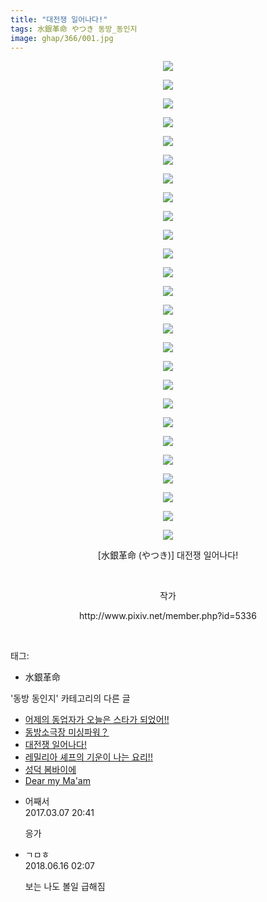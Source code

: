 ```yaml
---
title: "대전쟁 일어나다!"
tags: 水銀革命 やつき 동방_동인지
image: ghap/366/001.jpg
---
```

<div class="article">
<p style="text-align: center; clear: none; float: none;"><img src="{{ site.nasurl }}/ghap/366/001.jpg"/></p>
<p style="text-align: center; clear: none; float: none;"><img src="{{ site.nasurl }}/ghap/366/002.jpg"/></p>
<p style="text-align: center; clear: none; float: none;"><img src="{{ site.nasurl }}/ghap/366/003.jpg"/></p>
<p style="text-align: center; clear: none; float: none;"><img src="{{ site.nasurl }}/ghap/366/004.jpg"/></p>
<p style="text-align: center; clear: none; float: none;"><img src="{{ site.nasurl }}/ghap/366/005.jpg"/></p>
<p style="text-align: center; clear: none; float: none;"><img src="{{ site.nasurl }}/ghap/366/006.jpg"/></p>
<p style="text-align: center; clear: none; float: none;"><img src="{{ site.nasurl }}/ghap/366/007.jpg"/></p>
<p style="text-align: center; clear: none; float: none;"><img src="{{ site.nasurl }}/ghap/366/008.jpg"/></p>
<p style="text-align: center; clear: none; float: none;"><img src="{{ site.nasurl }}/ghap/366/009.jpg"/></p>
<p style="text-align: center; clear: none; float: none;"><img src="{{ site.nasurl }}/ghap/366/010.jpg"/></p>
<p style="text-align: center; clear: none; float: none;"><img src="{{ site.nasurl }}/ghap/366/011.jpg"/></p>
<p style="text-align: center; clear: none; float: none;"><img src="{{ site.nasurl }}/ghap/366/012.jpg"/></p>
<p style="text-align: center; clear: none; float: none;"><img src="{{ site.nasurl }}/ghap/366/013.jpg"/></p>
<p style="text-align: center; clear: none; float: none;"><img src="{{ site.nasurl }}/ghap/366/014.jpg"/></p>
<p style="text-align: center; clear: none; float: none;"><img src="{{ site.nasurl }}/ghap/366/015.jpg"/></p>
<p style="text-align: center; clear: none; float: none;"><img src="{{ site.nasurl }}/ghap/366/016.jpg"/></p>
<p style="text-align: center; clear: none; float: none;"><img src="{{ site.nasurl }}/ghap/366/017.jpg"/></p>
<p style="text-align: center; clear: none; float: none;"><img src="{{ site.nasurl }}/ghap/366/018.jpg"/></p>
<p style="text-align: center; clear: none; float: none;"><img src="{{ site.nasurl }}/ghap/366/019.jpg"/></p>
<p style="text-align: center; clear: none; float: none;"><img src="{{ site.nasurl }}/ghap/366/020.jpg"/></p>
<p style="text-align: center; clear: none; float: none;"><img src="{{ site.nasurl }}/ghap/366/021.jpg"/></p>
<p style="text-align: center; clear: none; float: none;"><img src="{{ site.nasurl }}/ghap/366/022.jpg"/></p>
<p style="text-align: center; clear: none; float: none;"><img src="{{ site.nasurl }}/ghap/366/023.jpg"/></p>
<p style="text-align: center; clear: none; float: none;"><img src="{{ site.nasurl }}/ghap/366/024.jpg"/></p>
<p style="text-align: center; clear: none; float: none;"><img src="{{ site.nasurl }}/ghap/366/025.jpg"/></p>
<p style="text-align: center; clear: none; float: none;"><img src="{{ site.nasurl }}/ghap/366/026.jpg"/></p>
<p style="text-align: center; clear: none; float: none;">[水銀革命 (やつき)] 대전쟁 일어나다!</p>
<p style="text-align: center; clear: none; float: none;"><br/></p>
<p style="text-align: center; clear: none; float: none;">작가</p>
<p style="text-align: center; clear: none; float: none;">http://www.pixiv.net/member.php?id=5336</p>
<p><br/></p>
</div><div class="tagTrail">
<p>태그: </p>
<ul>
<li>水銀革命</li>
</ul>
</div><div class="another">
<p>'동방 동인지' 카테고리의 다른 글</p>
<ul>
<li><a href="/2016-06-20-ghap_369">어제의 동업자가 오늘은 스타가 되었어!!</a></li>
<li><a href="/2016-06-20-ghap_367">동방소극장 미싱파워？</a></li>
<li><a href="/2016-06-20-ghap_366">대전쟁 일어나다!</a></li>
<li><a href="/2016-06-20-ghap_365">레밀리아 셰프의 기운이 나는 요리!!</a></li>
<li><a href="/2016-06-20-ghap_364">성덕 봄바이에</a></li>
<li><a href="/2016-06-20-ghap_363">Dear my Ma'am</a></li>
</ul>
</div><div class="cb_module cb_fluid">
<div class="cb_wrt cb_profile">
<div class="comment">
<ul>
<li class="cb_thumb_off" id="comment14933630">
<div class="cb_comment_area">
<div class="cb_info_area">
<div class="cb_section">
<span class="cb_nick_name">어째서</span>
</div>
<div class="cb_section">
<span class="cb_date">2017.03.07 20:41 </span>
</div>
</div>
<div class="cb_dsc_comment">
<p class="cb_dsc">
											응가
										</p>
</div>
</div></li>
<li class="cb_thumb_off" id="comment15271342">
<div class="cb_comment_area">
<div class="cb_info_area">
<div class="cb_section">
<span class="cb_nick_name">ㄱㅁㅎ</span>
</div>
<div class="cb_section">
<span class="cb_date">2018.06.16 02:07 </span>
</div>
</div>
<div class="cb_dsc_comment">
<p class="cb_dsc">
											보는 나도 볼일 급해짐
										</p>
</div>
</div></li>
</ul>
</div>
</div><!-- commentList close -->
</div>